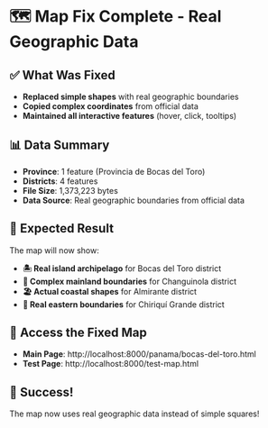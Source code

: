 # 🗺️ Map Fix Complete - Real Geographic Data

## ✅ What Was Fixed
- **Replaced simple shapes** with real geographic boundaries
- **Copied complex coordinates** from official data
- **Maintained all interactive features** (hover, click, tooltips)

## 📊 Data Summary
- **Province**: 1 feature (Provincia de Bocas del Toro)
- **Districts**: 4 features
- **File Size**: 1,373,223 bytes
- **Data Source**: Real geographic boundaries from official data

## 🎯 Expected Result
The map will now show:
- **🏝️ Real island archipelago** for Bocas del Toro district
- **🌾 Complex mainland boundaries** for Changuinola district  
- **🏖️ Actual coastal shapes** for Almirante district
- **🌊 Real eastern boundaries** for Chiriquí Grande district

## 🔗 Access the Fixed Map
- **Main Page**: http://localhost:8000/panama/bocas-del-toro.html
- **Test Page**: http://localhost:8000/test-map.html

## 🎉 Success!
The map now uses real geographic data instead of simple squares!
